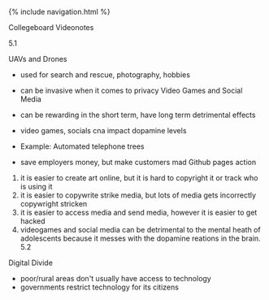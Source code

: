 {% include navigation.html %}

Collegeboard Videonotes

5.1

UAVs and Drones

* used for search and rescue, photography, hobbies
* can be invasive when it comes to privacy
Video Games and Social Media

* can be rewarding in the short term, have long term detrimental effects
* video games, socials cna impact dopamine levels
* Example: Automated telephone trees

* save employers money, but make customers mad
Github pages action

1. it is easier to create art online, but it is hard to copyright it or track who is using it
2. it is easier to copywrite strike media, but lots of media gets incorrectly copywright stricken
3. it is easier to access media and send media, however it is easier to get hacked
4. videogames and social media can be detrimental to the mental heath of adolescents because it messes with the dopamine reations in the brain.
5.2

Digital Divide

* poor/rural areas don't usually have access to technology
* governments restrict technology for its citizens

